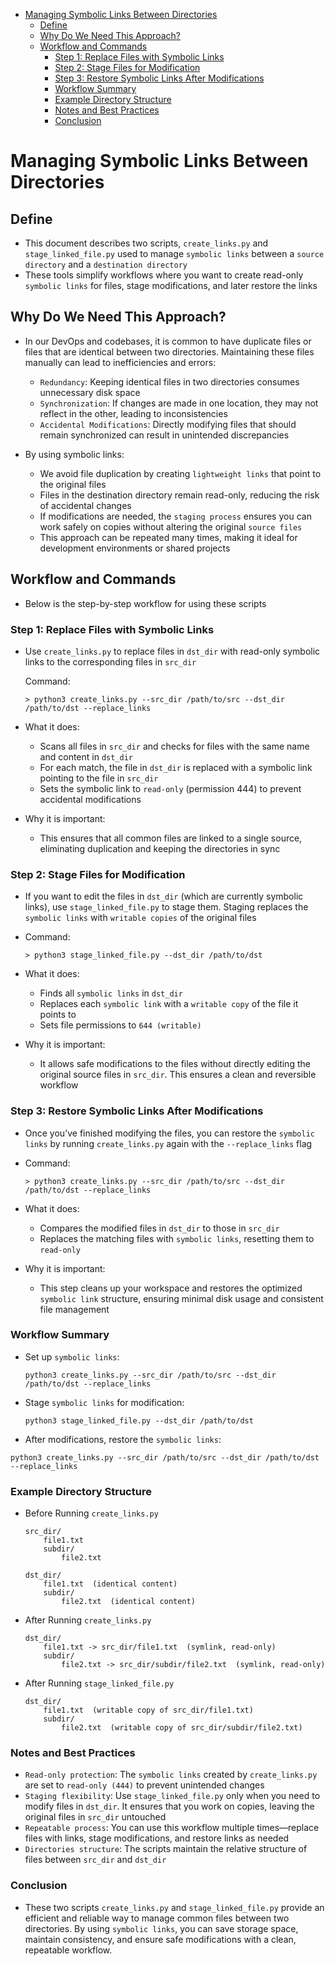 

<!-- toc -->

- [Managing Symbolic Links Between Directories](#managing-symbolic-links-between-directories)
  * [Define](#define)
  * [Why Do We Need This Approach?](#why-do-we-need-this-approach)
  * [Workflow and Commands](#workflow-and-commands)
    + [Step 1: Replace Files with Symbolic Links](#step-1-replace-files-with-symbolic-links)
    + [Step 2: Stage Files for Modification](#step-2-stage-files-for-modification)
    + [Step 3: Restore Symbolic Links After Modifications](#step-3-restore-symbolic-links-after-modifications)
    + [Workflow Summary](#workflow-summary)
    + [Example Directory Structure](#example-directory-structure)
    + [Notes and Best Practices](#notes-and-best-practices)
    + [Conclusion](#conclusion)

<!-- tocstop -->

# Managing Symbolic Links Between Directories

## Define

- This document describes two scripts, `create_links.py` and
  `stage_linked_file.py` used to manage `symbolic links` between a
  `source directory` and a `destination directory`
- These tools simplify workflows where you want to create read-only
  `symbolic links` for files, stage modifications, and later restore the links

## Why Do We Need This Approach?

- In our DevOps and codebases, it is common to have duplicate files or files
  that are identical between two directories. Maintaining these files manually
  can lead to inefficiencies and errors:
  - `Redundancy`: Keeping identical files in two directories consumes
    unnecessary disk space
  - `Synchronization`: If changes are made in one location, they may not reflect
    in the other, leading to inconsistencies
  - `Accidental Modifications`: Directly modifying files that should remain
    synchronized can result in unintended discrepancies

- By using symbolic links:
  - We avoid file duplication by creating `lightweight links` that point to the
    original files
  - Files in the destination directory remain read-only, reducing the risk of
    accidental changes
  - If modifications are needed, the `staging process` ensures you can work
    safely on copies without altering the original `source files`
  - This approach can be repeated many times, making it ideal for development
    environments or shared projects

## Workflow and Commands

- Below is the step-by-step workflow for using these scripts

### Step 1: Replace Files with Symbolic Links

- Use `create_links.py` to replace files in `dst_dir` with read-only symbolic
  links to the corresponding files in `src_dir`

  Command:
  ```
  > python3 create_links.py --src_dir /path/to/src --dst_dir /path/to/dst --replace_links
  ```

- What it does:
  - Scans all files in `src_dir` and checks for files with the same name and
    content in `dst_dir`
  - For each match, the file in `dst_dir` is replaced with a symbolic link
    pointing to the file in `src_dir`
  - Sets the symbolic link to `read-only` (permission 444) to prevent accidental
    modifications

- Why it is important:
  - This ensures that all common files are linked to a single source,
    eliminating duplication and keeping the directories in sync

### Step 2: Stage Files for Modification

- If you want to edit the files in `dst_dir` (which are currently symbolic
  links), use `stage_linked_file.py` to stage them. Staging replaces the
  `symbolic links` with `writable copies` of the original files

- Command:
  ```
  > python3 stage_linked_file.py --dst_dir /path/to/dst
  ```

- What it does:
  - Finds all `symbolic links` in `dst_dir`
  - Replaces each `symbolic link` with a `writable copy` of the file it points
    to
  - Sets file permissions to `644 (writable)`

- Why it is important:
  - It allows safe modifications to the files without directly editing the
    original source files in `src_dir`. This ensures a clean and reversible
    workflow

### Step 3: Restore Symbolic Links After Modifications

- Once you’ve finished modifying the files, you can restore the `symbolic links`
  by running `create_links.py` again with the `--replace_links` flag

- Command:
  ```
  > python3 create_links.py --src_dir /path/to/src --dst_dir /path/to/dst --replace_links
  ```

- What it does:
  - Compares the modified files in `dst_dir` to those in `src_dir`
  - Replaces the matching files with `symbolic links`, resetting them to
    `read-only`

- Why it is important:
  - This step cleans up your workspace and restores the optimized
    `symbolic link` structure, ensuring minimal disk usage and consistent file
    management

### Workflow Summary

- Set up `symbolic links`:
  ```
  python3 create_links.py --src_dir /path/to/src --dst_dir /path/to/dst --replace_links
  ```

- Stage `symbolic links` for modification:
  ```
  python3 stage_linked_file.py --dst_dir /path/to/dst
  ```

- After modifications, restore the `symbolic links`:
```
python3 create_links.py --src_dir /path/to/src --dst_dir /path/to/dst --replace_links
```

### Example Directory Structure

- Before Running `create_links.py`
  ```
  src_dir/
      file1.txt
      subdir/
          file2.txt

  dst_dir/
      file1.txt  (identical content)
      subdir/
          file2.txt  (identical content)
  ```

- After Running `create_links.py`
  ```
  dst_dir/
      file1.txt -> src_dir/file1.txt  (symlink, read-only)
      subdir/
          file2.txt -> src_dir/subdir/file2.txt  (symlink, read-only)
  ```

- After Running `stage_linked_file.py`
  ```
  dst_dir/
      file1.txt  (writable copy of src_dir/file1.txt)
      subdir/
          file2.txt  (writable copy of src_dir/subdir/file2.txt)
  ```

### Notes and Best Practices

- `Read-only protection`: The `symbolic links` created by `create_links.py` are
  set to `read-only (444)` to prevent unintended changes
- `Staging flexibility`: Use `stage_linked_file.py` only when you need to modify
  files in `dst_dir`. It ensures that you work on copies, leaving the original
  files in `src_dir` untouched
- `Repeatable process`: You can use this workflow multiple times—replace files
  with links, stage modifications, and restore links as needed
- `Directories structure`: The scripts maintain the relative structure of files
  between `src_dir` and `dst_dir`

### Conclusion

- These two scripts `create_links.py` and `stage_linked_file.py` provide an
  efficient and reliable way to manage common files between two directories. By
  using `symbolic links`, you can save storage space, maintain consistency, and
  ensure safe modifications with a clean, repeatable workflow.
